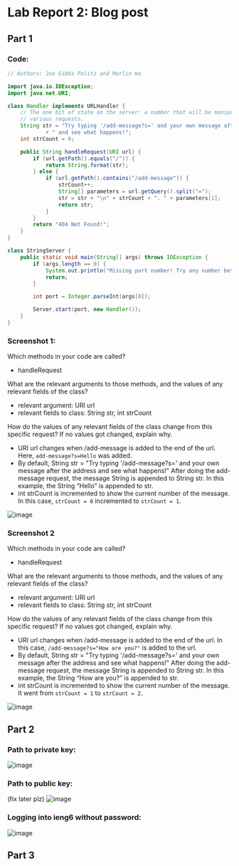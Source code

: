 # **Lab Report 2: Blog post**
## Part 1
### Code:

```java
// Authors: Joe Gibbs Politz and Merlin Ho

import java.io.IOException;
import java.net.URI;

class Handler implements URLHandler {
    // The one bit of state on the server: a number that will be manipulated by
    // various requests.
    String str = "Try typing '/add-message?s=' and your own message after the address"
            + " and see what happens!";
    int strCount = 0;

    public String handleRequest(URI url) {
        if (url.getPath().equals("/")) {
            return String.format(str);
        } else {
            if (url.getPath().contains("/add-message")) {
                strCount++;
                String[] parameters = url.getQuery().split("=");
                str = str + "\n" + strCount + ". " + parameters[1];
                return str;
            }
        }
        return "404 Not Found!";
    }
}

class StringServer {
    public static void main(String[] args) throws IOException {
        if (args.length == 0) {
            System.out.println("Missing port number! Try any number between 1024 to 49151");
            return;
        }

        int port = Integer.parseInt(args[0]);

        Server.start(port, new Handler());
    }
}
```

### Screenshot 1:

Which methods in your code are called?

- handleRequest

What are the relevant arguments to those methods, and the values of any relevant fields of the class?

- relevant argument: URI url
- relevant fields to class: String str, int strCount

How do the values of any relevant fields of the class change from this specific request? If no values got changed, explain why.

- URI url changes when /add-message is added to the end of the url. Here, `add-message?s=Hello` was added.
- By default, String str = "Try typing '/add-message?s=' and your own message after the address and see what happens!" After doing the add-message request, the message String is appended to String str. In this example, the String “Hello” is appended to str.
- int strCount is incremented to show the current number of the message. In this case, `strCount = 0` incremented to `strCount = 1`.

![image](https://media.discordapp.net/attachments/1165737971237011628/1165738113902071938/Screenshot_2023-10-21_at_15.png?ex=6547f138&is=65357c38&hm=17b23587ecf0ae1afb5f491d948efce1ae18afcaf01116f56ac1d3ee783998a8&=&width=1480&height=832)

### Screenshot 2

Which methods in your code are called?

- handleRequest

What are the relevant arguments to those methods, and the values of any relevant fields of the class?

- relevant argument: URI url
- relevant fields to class: String str, int strCount

How do the values of any relevant fields of the class change from this specific request? If no values got changed, explain why.

- URI url changes when /add-message is added to the end of the url. In this case, `/add-message?s="How are you?"` is added to the url.
- By default, String str = "Try typing '/add-message?s=' and your own message after the address and see what happens!" After doing the add-message request, the message String is appended to String str. In this example, the String “How are you?” is appended to str.
- int strCount is incremented to show the current number of the message. It went from `strCount = 1` to `strCount = 2`.

![image](https://media.discordapp.net/attachments/1165737971237011628/1165738146709901403/Screenshot_2023-10-21_at_15.png?ex=6547f140&is=65357c40&hm=484dcdd50ccab0af1358bcd928874db486f69ecc1b84c48471fdd09ba76e6f31&=&width=1480&height=832)

## Part 2

### Path to private key:

![image](https://media.discordapp.net/attachments/1165737971237011628/1165738172462923837/Untitled.png?ex=6547f146&is=65357c46&hm=bbf96dff5ea3bdc2e2f0b3eee9fd69b37141804ebabed18082381d2a1714285d&=&width=905&height=212)

### Path to public key:
(fix later plz)
![image](https://media.discordapp.net/attachments/1165737971237011628/1165738172462923837/Untitled.png?ex=6547f146&is=65357c46&hm=bbf96dff5ea3bdc2e2f0b3eee9fd69b37141804ebabed18082381d2a1714285d&=&width=905&height=212)

### Logging into ieng6 without password:

![image](https://media.discordapp.net/attachments/1165737971237011628/1165738215957872670/Untitled.png?ex=6547f151&is=65357c51&hm=afc0802aad10788c86e35bc44e4aa82dfb2f527681bad240e41f72cb02514230&=&width=1480&height=660)

## Part 3

